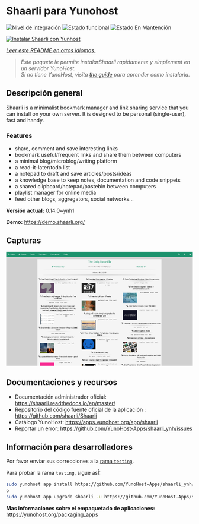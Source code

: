 <!--
Este archivo README esta generado automaticamente<https://github.com/YunoHost/apps/tree/master/tools/readme_generator>
No se debe editar a mano.
-->

# Shaarli para Yunohost

[![Nivel de integración](https://apps.yunohost.org/badge/integration/shaarli)](https://ci-apps.yunohost.org/ci/apps/shaarli/)
![Estado funcional](https://apps.yunohost.org/badge/state/shaarli)
![Estado En Mantención](https://apps.yunohost.org/badge/maintained/shaarli)

[![Instalar Shaarli con Yunhost](https://install-app.yunohost.org/install-with-yunohost.svg)](https://install-app.yunohost.org/?app=shaarli)

*[Leer este README en otros idiomas.](./ALL_README.md)*

> *Este paquete le permite instalarShaarli rapidamente y simplement en un servidor YunoHost.*  
> *Si no tiene YunoHost, visita [the guide](https://yunohost.org/install) para aprender como instalarla.*

## Descripción general

Shaarli is a minimalist bookmark manager and link sharing service that you can install on your own server. It is designed to be personal (single-user), fast and handy.

### Features

- share, comment and save interesting links
- bookmark useful/frequent links and share them between computers
- a minimal blog/microblog/writing platform
- a read-it-later/todo list
- a notepad to draft and save articles/posts/ideas
- a knowledge base to keep notes, documentation and code snippets
- a shared clipboard/notepad/pastebin between computers
- playlist manager for online media
- feed other blogs, aggregators, social networks...


**Versión actual:** 0.14.0~ynh1

**Demo:** <https://demo.shaarli.org/>

## Capturas

![Captura de Shaarli](./doc/screenshots/27wYsbC.png)

## Documentaciones y recursos

- Documentación administrador oficial: <https://shaarli.readthedocs.io/en/master/>
- Repositorio del código fuente oficial de la aplicación : <https://github.com/shaarli/Shaarli>
- Catálogo YunoHost: <https://apps.yunohost.org/app/shaarli>
- Reportar un error: <https://github.com/YunoHost-Apps/shaarli_ynh/issues>

## Información para desarrolladores

Por favor enviar sus correcciones a la [rama `testing`](https://github.com/YunoHost-Apps/shaarli_ynh/tree/testing).

Para probar la rama `testing`, sigue asÍ:

```bash
sudo yunohost app install https://github.com/YunoHost-Apps/shaarli_ynh/tree/testing --debug
o
sudo yunohost app upgrade shaarli -u https://github.com/YunoHost-Apps/shaarli_ynh/tree/testing --debug
```

**Mas informaciones sobre el empaquetado de aplicaciones:** <https://yunohost.org/packaging_apps>
